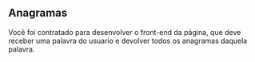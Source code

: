 ## Anagramas 

Você foi contratado para desenvolver o front-end da página, que deve
receber uma palavra do usuario e devolver todos os anagramas daquela
palavra.







